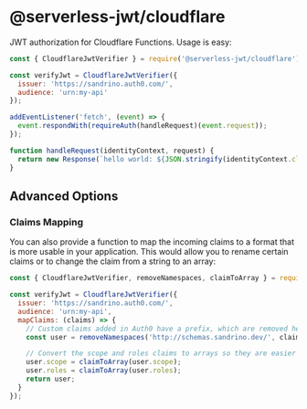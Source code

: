# @serverless-jwt/cloudflare

JWT authorization for Cloudflare Functions. Usage is easy:

```js
const { CloudflareJwtVerifier } = require('@serverless-jwt/cloudflare');

const verifyJwt = CloudflareJwtVerifier({
  issuer: 'https://sandrino.auth0.com/',
  audience: 'urn:my-api'
});

addEventListener('fetch', (event) => {
  event.respondWith(requireAuth(handleRequest)(event.request));
});

function handleRequest(identityContext, request) {
  return new Response(`hello world: ${JSON.stringify(identityContext.claims, null, 2)}`);
}
```

## Advanced Options

### Claims Mapping

You can also provide a function to map the incoming claims to a format that is more usable in your application. This would allow you to rename certain claims or to change the claim from a string to an array:

```js
const { CloudflareJwtVerifier, removeNamespaces, claimToArray } = require('@serverless-jwt/cloudflare');

const verifyJwt = CloudflareJwtVerifier({
  issuer: 'https://sandrino.auth0.com/',
  audience: 'urn:my-api',
  mapClaims: (claims) => {
    // Custom claims added in Auth0 have a prefix, which are removed here.
    const user = removeNamespaces('http://schemas.sandrino.dev/', claims);

    // Convert the scope and roles claims to arrays so they are easier to work with.
    user.scope = claimToArray(user.scope);
    user.roles = claimToArray(user.roles);
    return user;
  }
});
```
